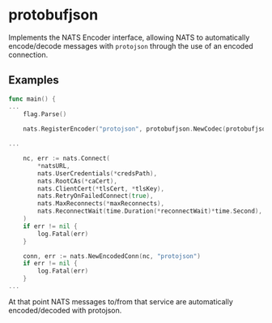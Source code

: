 # protobufjson

Implements the NATS Encoder interface, allowing NATS to automatically encode/decode messages with `protojson` through the use of an encoded connection.

## Examples

```go
func main() {
...
	flag.Parse()
	
	nats.RegisterEncoder("protojson", protobufjson.NewCodec(protobufjson.WithEmitUnpopulated()))

...

	nc, err := nats.Connect(
		*natsURL,
		nats.UserCredentials(*credsPath),
		nats.RootCAs(*caCert),
		nats.ClientCert(*tlsCert, *tlsKey),
		nats.RetryOnFailedConnect(true),
		nats.MaxReconnects(*maxReconnects),
		nats.ReconnectWait(time.Duration(*reconnectWait)*time.Second),
	)
	if err != nil {
		log.Fatal(err)
	}

	conn, err := nats.NewEncodedConn(nc, "protojson")
	if err != nil {
		log.Fatal(err)
	}
...

```

At that point NATS messages to/from that service are automatically encoded/decoded with protojson.
